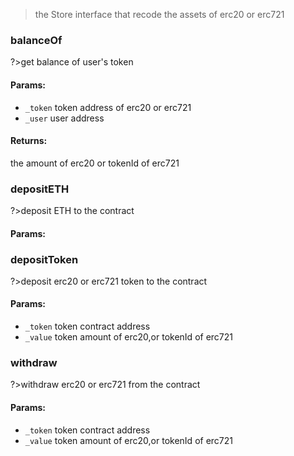 >the Store interface that recode the assets of erc20 or erc721  
### balanceOf  
?>get balance of user's token  
#### Params:  

- `_token` token address of erc20 or erc721  
- `_user` user address  

#### Returns:  
the amount of erc20 or tokenId of erc721  

### depositETH  
?>deposit ETH to the contract  
#### Params:  


### depositToken  
?>deposit erc20 or erc721 token to the contract  
#### Params:  

- `_token` token contract address  
- `_value` token amount of erc20,or tokenId of erc721  

### withdraw  
?>withdraw erc20 or erc721 from the contract  
#### Params:  

- `_token` token contract address  
- `_value` token amount of erc20,or tokenId of erc721  

